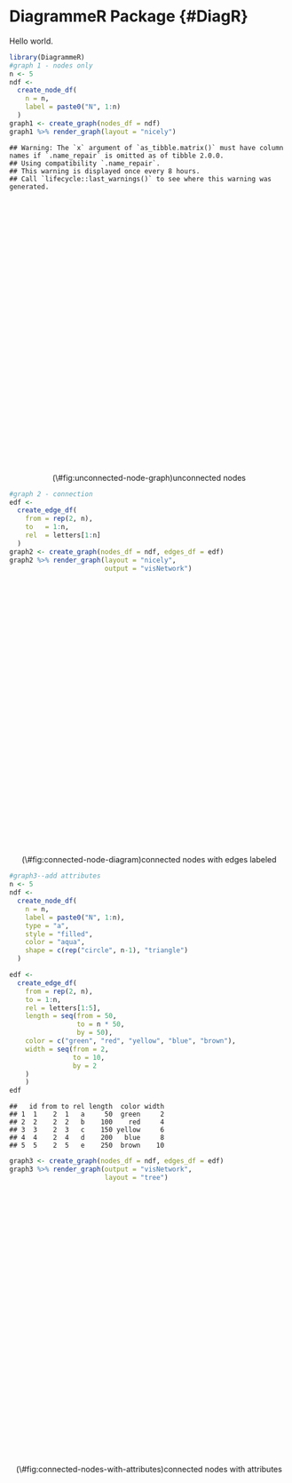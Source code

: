 # DiagrammeR Package {#DiagR}

Hello world.


```r
library(DiagrammeR)
#graph 1 - nodes only
n <- 5
ndf <-
  create_node_df(
    n = n,
    label = paste0("N", 1:n)
  )
graph1 <- create_graph(nodes_df = ndf)
graph1 %>% render_graph(layout = "nicely")
```

```
## Warning: The `x` argument of `as_tibble.matrix()` must have column names if `.name_repair` is omitted as of tibble 2.0.0.
## Using compatibility `.name_repair`.
## This warning is displayed once every 8 hours.
## Call `lifecycle::last_warnings()` to see where this warning was generated.
```

<div class="figure" style="text-align: center">
<!--html_preserve--><div id="htmlwidget-1e8199e26db46346a32c" style="width:50%;height:480px;" class="grViz html-widget"></div>
<script type="application/json" data-for="htmlwidget-1e8199e26db46346a32c">{"x":{"diagram":"digraph {\n\ngraph [layout = \"neato\",\n       outputorder = \"edgesfirst\",\n       bgcolor = \"white\"]\n\nnode [fontname = \"Helvetica\",\n      fontsize = \"10\",\n      shape = \"circle\",\n      fixedsize = \"true\",\n      width = \"0.5\",\n      style = \"filled\",\n      fillcolor = \"aliceblue\",\n      color = \"gray70\",\n      fontcolor = \"gray50\"]\n\nedge [fontname = \"Helvetica\",\n     fontsize = \"8\",\n     len = \"1.5\",\n     color = \"gray80\",\n     arrowsize = \"0.5\"]\n\n  \"1\" [label = \"N1\", fillcolor = \"#F0F8FF\", fontcolor = \"#000000\", pos = \"123.128722586983,117.074019730452!\"] \n  \"2\" [label = \"N2\", fillcolor = \"#F0F8FF\", fontcolor = \"#000000\", pos = \"122.593185858356,118.604368582682!\"] \n  \"3\" [label = \"N3\", fillcolor = \"#F0F8FF\", fontcolor = \"#000000\", pos = \"121.837401264965,116.088037641171!\"] \n  \"4\" [label = \"N4\", fillcolor = \"#F0F8FF\", fontcolor = \"#000000\", pos = \"120.503824114065,117.017398823553!\"] \n  \"5\" [label = \"N5\", fillcolor = \"#F0F8FF\", fontcolor = \"#000000\", pos = \"120.969098347455,118.567911965101!\"] \n}","config":{"engine":"dot","options":null}},"evals":[],"jsHooks":[]}</script><!--/html_preserve-->
<p class="caption">(\#fig:unconnected-node-graph)unconnected nodes</p>
</div>


```r
#graph 2 - connection
edf <-
  create_edge_df(
    from = rep(2, n),
    to   = 1:n,
    rel  = letters[1:n]
  )
graph2 <- create_graph(nodes_df = ndf, edges_df = edf)
graph2 %>% render_graph(layout = "nicely",
                        output = "visNetwork")
```

<div class="figure" style="text-align: center">
<!--html_preserve--><div id="htmlwidget-3a33224ff5de189682a9" style="width:50%;height:480px;" class="visNetwork html-widget"></div>
<script type="application/json" data-for="htmlwidget-3a33224ff5de189682a9">{"x":{"nodes":{"id":[1,2,3,4,5],"group":[null,null,null,null,null],"label":["N1","N2","N3","N4","N5"]},"edges":{"id":[1,2,3,4,5],"from":[2,2,2,2,2],"to":[1,2,3,4,5],"label":["a","b","c","d","e"]},"nodesToDataframe":true,"edgesToDataframe":true,"options":{"width":"100%","height":"100%","nodes":{"shape":"dot"},"manipulation":{"enabled":false},"edges":{"arrows":{"to":{"enabled":true,"scaleFactor":1}}},"physics":{"solver":"barnesHut","stabilization":{"enabled":true,"onlyDynamicEdges":false,"fit":true}},"layout":{"improvedLayout":true}},"groups":[null],"width":null,"height":null,"idselection":{"enabled":false},"byselection":{"enabled":false},"main":null,"submain":null,"footer":null,"background":"rgba(0, 0, 0, 0)"},"evals":[],"jsHooks":[]}</script><!--/html_preserve-->
<p class="caption">(\#fig:connected-node-diagram)connected nodes with edges labeled</p>
</div>


```r
#graph3--add attributes
n <- 5
ndf <-
  create_node_df(
    n = n,
    label = paste0("N", 1:n),
    type = "a",
    style = "filled",
    color = "aqua",
    shape = c(rep("circle", n-1), "triangle")
  )

edf <-
  create_edge_df(
    from = rep(2, n),
    to = 1:n,
    rel = letters[1:5],
    length = seq(from = 50,
                 to = n * 50,
                 by = 50),
    color = c("green", "red", "yellow", "blue", "brown"),
    width = seq(from = 2, 
                to = 10, 
                by = 2
    )
    )
edf
```

```
##   id from to rel length  color width
## 1  1    2  1   a     50  green     2
## 2  2    2  2   b    100    red     4
## 3  3    2  3   c    150 yellow     6
## 4  4    2  4   d    200   blue     8
## 5  5    2  5   e    250  brown    10
```

```r
graph3 <- create_graph(nodes_df = ndf, edges_df = edf)
graph3 %>% render_graph(output = "visNetwork",
                        layout = "tree")
```

<div class="figure" style="text-align: center">
<!--html_preserve--><div id="htmlwidget-0608ed9c863b5f8f7a3e" style="width:50%;height:480px;" class="visNetwork html-widget"></div>
<script type="application/json" data-for="htmlwidget-0608ed9c863b5f8f7a3e">{"x":{"nodes":{"id":[1,2,3,4,5],"group":["a","a","a","a","a"],"label":["N1","N2","N3","N4","N5"],"style":["filled","filled","filled","filled","filled"],"color":["aqua","aqua","aqua","aqua","aqua"],"shape":["circle","circle","circle","circle","triangle"]},"edges":{"id":[1,2,3,4,5],"from":[2,2,2,2,2],"to":[1,2,3,4,5],"label":["a","b","c","d","e"],"length":[50,100,150,200,250],"color":["green","red","yellow","blue","brown"],"width":[2,4,6,8,10]},"nodesToDataframe":true,"edgesToDataframe":true,"options":{"width":"100%","height":"100%","nodes":{"shape":"dot"},"manipulation":{"enabled":false},"edges":{"arrows":{"to":{"enabled":true,"scaleFactor":1}}},"physics":{"solver":"barnesHut","stabilization":{"enabled":true,"onlyDynamicEdges":false,"fit":true}},"layout":{"improvedLayout":true}},"groups":["a"],"width":null,"height":null,"idselection":{"enabled":false},"byselection":{"enabled":false},"main":null,"submain":null,"footer":null,"background":"rgba(0, 0, 0, 0)"},"evals":[],"jsHooks":[]}</script><!--/html_preserve-->
<p class="caption">(\#fig:connected-nodes-with-attributes)connected nodes with attributes</p>
</div>


